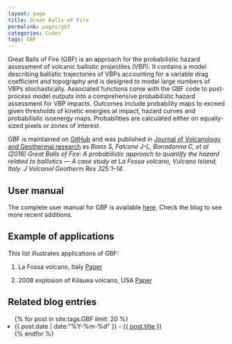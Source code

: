 ```yaml
---
layout: page
title: Great Balls of Fire
permalink: pages/gbf
categories: Codes
tags: GBF
---
```


Great Balls of Fire (GBF) is an approach for the probabilistic hazard assessment of volcanic ballistic projectiles (VBP). It contains a model describing ballistic trajectories of VBPs accounting for a variable drag coefficient and topography and is designed to model large numbers of VBPs stochastically. Associated functions come with the GBF code to post-process model outputs into a comprehensive probabilistic hazard assessment for VBP impacts. Outcomes include probability maps to exceed given thresholds of kinetic energies at impact, hazard curves and probabilistic isoenergy maps. Probabilities are calculated either on equally-sized pixels or zones of interest. 

GBF is maintained on <a href="https://github.com/unigeSPC/gbf" target="_blank">GitHub</a> and was published in <a href="https://www.researchgate.net/publication/304243833_Great_Balls_of_Fire_A_probabilistic_approach_to_quantify_the_hazard_related_to_ballistics_-_A_case_study_at_La_Fossa_volcano_Vulcano_Island_Italy" target="_blank">Journal of Volcanology and Geothermal research</a> as *Biass S, Falcone J-L, Bonadonna C, et al (2016) Great Balls of Fire: A probabilistic approach to quantify the hazard related to ballistics — A case study at La Fossa volcano, Vulcano Island, Italy. J Volcanol Geotherm Res 325:1–14*.

## User manual
The complete user manual for GBF is available <a href="{{ site.baseurl }}/files/gbf_man.pdf" target="_blank">here</a>. Check the blog to see more recent additions.

## Example of applications
This list illustrates applications of GBF:

1. La Fossa volcano, Italy <a href="https://www.researchgate.net/publication/304243833_Great_Balls_of_Fire_A_probabilistic_approach_to_quantify_the_hazard_related_to_ballistics_-_A_case_study_at_La_Fossa_volcano_Vulcano_Island_Italy" target="_blank" class="tag">Paper</a>

2. 2008 explosion of Kilauea volcano, USA <a href="https://www.researchgate.net/publication/316010762_Partitioning_of_pyroclasts_between_ballistic_transport_and_a_convective_plume_Kilauea_volcano_19_March_2008" target="_blank" class="tag">Paper</a>

## Related blog entries
<ul style="padding-left: 15px;">
{% for post in site.tags.GBF limit: 20 %}
  <div>
    <li>
         <span>{{ post.date | date:"%Y-%m-%d" }}</span> - 
         <a href="{{ post.url }}">{{ post.title }}</a>
    </li>
    </div>
{% endfor %}
</ul>